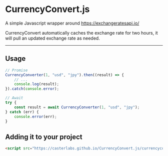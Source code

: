 # CurrencyConvert.js
A simple Javascript wrapper around https://exchangeratesapi.io/  
  
CurrencyConvert automatically caches the exchange rate for two hours, it will pull an updated exchange rate as needed.  

--------

## Usage
```javascript
// Promise
CurrencyConverter(1, "usd", "jpy").then((result) => {
    // ...
    console.log(result);
}).catch(console.error);

// Await
try {
    const result = await CurrencyConverter(1, "usd", "jpy");
} catch (err) {
    console.error(err);
}
```

## Adding it to your project
```html
<script src="https://casterlabs.github.io/CurrencyConvert.js/currencyconvert.js"></script>
```
